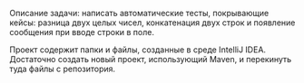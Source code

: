 Описание задачи: написать автоматические тесты, покрывающие кейсы: разница двух целых чисел, конкатенация двух строк и появление сообщения при вводе строки в поле.

Проект содержит папки и файлы, созданные в среде IntelliJ IDEA. Достаточно создать новый проект, использующий Maven, и перекинуть туда файлы с репозитория.
